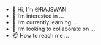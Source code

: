 - 👋 Hi, I’m @RAJSWAN
- 👀 I’m interested in ...
- 🌱 I’m currently learning ...
- 💞️ I’m looking to collaborate on ...
- 📫 How to reach me ...

<!---
RAJSWAN/RAJSWAN is a ✨ special ✨ repository because its `README.md` (this file) appears on your GitHub profile.
You can click the Preview link to take a look at your changes.
--->
